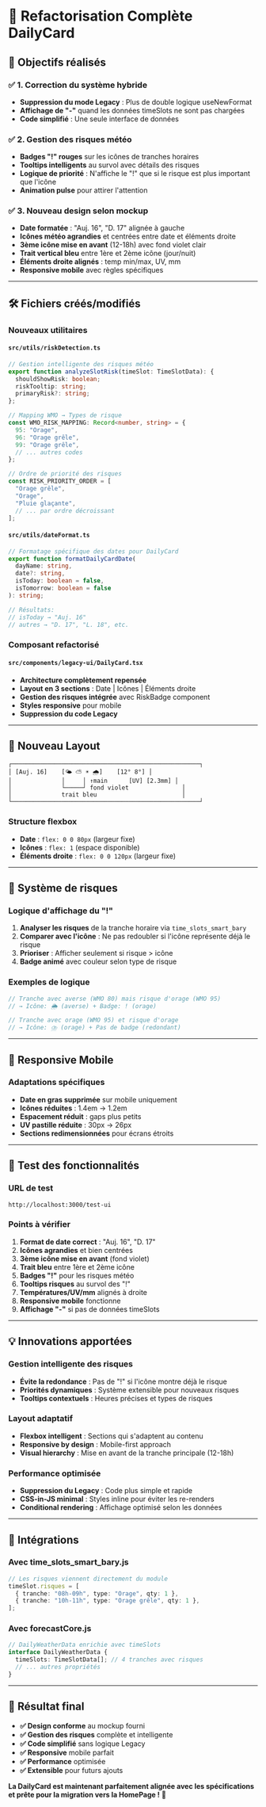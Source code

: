 # 🔄 Refactorisation Complète DailyCard

## 🎯 **Objectifs réalisés**

### ✅ **1. Correction du système hybride**

- **Suppression du mode Legacy** : Plus de double logique useNewFormat
- **Affichage de "-"** quand les données timeSlots ne sont pas chargées
- **Code simplifié** : Une seule interface de données

### ✅ **2. Gestion des risques météo**

- **Badges "!" rouges** sur les icônes de tranches horaires
- **Tooltips intelligents** au survol avec détails des risques
- **Logique de priorité** : N'affiche le "!" que si le risque est plus important que l'icône
- **Animation pulse** pour attirer l'attention

### ✅ **3. Nouveau design selon mockup**

- **Date formatée** : "Auj. 16", "D. 17" alignée à gauche
- **Icônes météo agrandies** et centrées entre date et éléments droite
- **3ème icône mise en avant** (12-18h) avec fond violet clair
- **Trait vertical bleu** entre 1ère et 2ème icône (jour/nuit)
- **Éléments droite alignés** : temp min/max, UV, mm
- **Responsive mobile** avec règles spécifiques

---

## 🛠️ **Fichiers créés/modifiés**

### **Nouveaux utilitaires**

#### **`src/utils/riskDetection.ts`**

```typescript
// Gestion intelligente des risques météo
export function analyzeSlotRisk(timeSlot: TimeSlotData): {
  shouldShowRisk: boolean;
  riskTooltip: string;
  primaryRisk?: string;
};

// Mapping WMO → Types de risque
const WMO_RISK_MAPPING: Record<number, string> = {
  95: "Orage",
  96: "Orage grêle",
  99: "Orage grêle",
  // ... autres codes
};

// Ordre de priorité des risques
const RISK_PRIORITY_ORDER = [
  "Orage grêle",
  "Orage",
  "Pluie glaçante",
  // ... par ordre décroissant
];
```

#### **`src/utils/dateFormat.ts`**

```typescript
// Formatage spécifique des dates pour DailyCard
export function formatDailyCardDate(
  dayName: string,
  date?: string,
  isToday: boolean = false,
  isTomorrow: boolean = false
): string;

// Résultats:
// isToday → "Auj. 16"
// autres → "D. 17", "L. 18", etc.
```

### **Composant refactorisé**

#### **`src/components/legacy-ui/DailyCard.tsx`**

- **Architecture complètement repensée**
- **Layout en 3 sections** : Date | Icônes | Éléments droite
- **Gestion des risques intégrée** avec RiskBadge component
- **Styles responsive** pour mobile
- **Suppression du code Legacy**

---

## 🎨 **Nouveau Layout**

```
┌─────────────────────────────────────────────────────┐
│ [Auj. 16]    [🌤️ ⛅ ☀️ 🌧️]    [12° 8°] │
│              │     │ ↑main      [UV] [2.3mm] │
│              └─────┘ fond violet               │
│              trait bleu                        │
└─────────────────────────────────────────────────────┘
```

### **Structure flexbox**

- **Date** : `flex: 0 0 80px` (largeur fixe)
- **Icônes** : `flex: 1` (espace disponible)
- **Éléments droite** : `flex: 0 0 120px` (largeur fixe)

---

## 🚨 **Système de risques**

### **Logique d'affichage du "!"**

1. **Analyser les risques** de la tranche horaire via `time_slots_smart_bary`
2. **Comparer avec l'icône** : Ne pas redoubler si l'icône représente déjà le risque
3. **Prioriser** : Afficher seulement si risque > icône
4. **Badge animé** avec couleur selon type de risque

### **Exemples de logique**

```typescript
// Tranche avec averse (WMO 80) mais risque d'orage (WMO 95)
// → Icône: 🌦️ (averse) + Badge: ! (orage)

// Tranche avec orage (WMO 95) et risque d'orage
// → Icône: ⛈️ (orage) + Pas de badge (redondant)
```

---

## 📱 **Responsive Mobile**

### **Adaptations spécifiques**

- **Date en gras supprimée** sur mobile uniquement
- **Icônes réduites** : 1.4em → 1.2em
- **Espacement réduit** : gaps plus petits
- **UV pastille réduite** : 30px → 26px
- **Sections redimensionnées** pour écrans étroits

---

## 🧪 **Test des fonctionnalités**

### **URL de test**

```
http://localhost:3000/test-ui
```

### **Points à vérifier**

1. **Format de date correct** : "Auj. 16", "D. 17"
2. **Icônes agrandies** et bien centrées
3. **3ème icône mise en avant** (fond violet)
4. **Trait bleu** entre 1ère et 2ème icône
5. **Badges "!"** pour les risques météo
6. **Tooltips risques** au survol des "!"
7. **Températures/UV/mm** alignés à droite
8. **Responsive mobile** fonctionne
9. **Affichage "-"** si pas de données timeSlots

---

## 💡 **Innovations apportées**

### **Gestion intelligente des risques**

- **Évite la redondance** : Pas de "!" si l'icône montre déjà le risque
- **Priorités dynamiques** : Système extensible pour nouveaux risques
- **Tooltips contextuels** : Heures précises et types de risques

### **Layout adaptatif**

- **Flexbox intelligent** : Sections qui s'adaptent au contenu
- **Responsive by design** : Mobile-first approach
- **Visual hierarchy** : Mise en avant de la tranche principale (12-18h)

### **Performance optimisée**

- **Suppression du Legacy** : Code plus simple et rapide
- **CSS-in-JS minimal** : Styles inline pour éviter les re-renders
- **Conditional rendering** : Affichage optimisé selon les données

---

## 🔗 **Intégrations**

### **Avec time_slots_smart_bary.js**

```typescript
// Les risques viennent directement du module
timeSlot.risques = [
  { tranche: "08h-09h", type: "Orage", qty: 1 },
  { tranche: "10h-11h", type: "Orage grêle", qty: 1 },
];
```

### **Avec forecastCore.js**

```typescript
// DailyWeatherData enrichie avec timeSlots
interface DailyWeatherData {
  timeSlots: TimeSlotData[]; // 4 tranches avec risques
  // ... autres propriétés
}
```

---

## 🎉 **Résultat final**

- **✅ Design conforme** au mockup fourni
- **✅ Gestion des risques** complète et intelligente
- **✅ Code simplifié** sans logique Legacy
- **✅ Responsive** mobile parfait
- **✅ Performance** optimisée
- **✅ Extensible** pour futurs ajouts

**La DailyCard est maintenant parfaitement alignée avec les spécifications et prête pour la migration vers la HomePage !** 🚀

